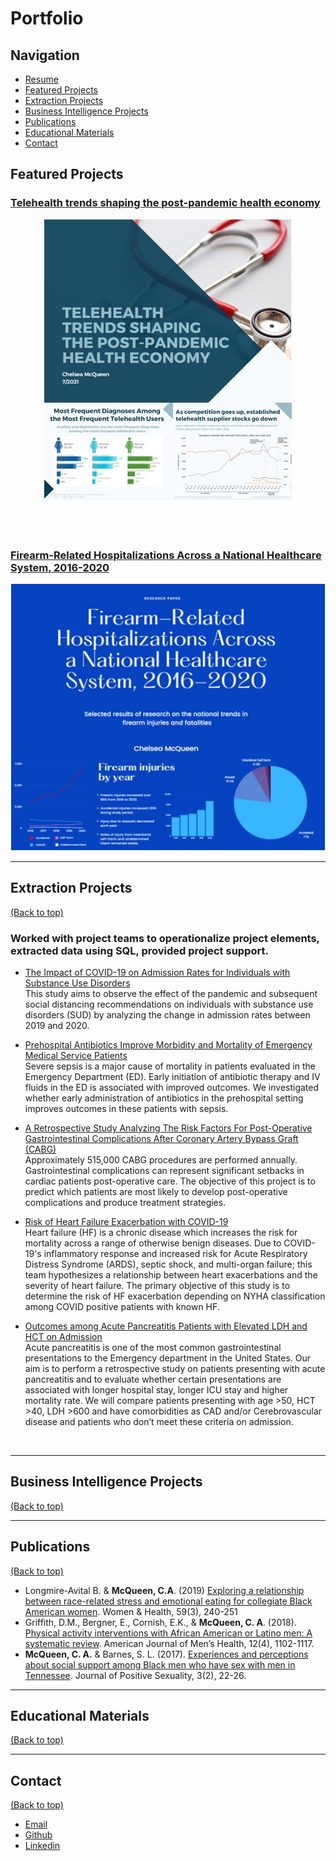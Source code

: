 # Portfolio

## Navigation
- [Resume](https://github.com/chelseamcqueen/Profesh/blob/main/Resumes-CVs/McQueen%20Resume%202021.pdf)
- [Featured Projects](#featured-projects)
- [Extraction Projects](#extraction-projects)
- [Business Intelligence Projects](#business-intelligence-projects)
- [Publications](#publications)
- [Educational Materials](#educational-materials)
- [Contact](#contact)
 

## Featured Projects

### [Telehealth trends shaping the post-pandemic health economy](https://github.com/chelseamcqueen/2021-Telehealth-Trends#readme)


<p align="center">
<img src="images/telehealth_thumbnail.jpg?raw=true"/>
</p>


<br><br>

### [Firearm-Related Hospitalizations Across a National Healthcare System, 2016-2020](/sample_page)

<p align="center">
  <img src="images/firearm_thumbnail.jpg?raw=true"/>
</p>

<!-- ---
### [Project 3](http://example.com/)

<p align="center">
<img src="images/dummy_thumbnail.jpg?raw=true"/>
</p>
 -->


---
## Extraction Projects
[(Back to top)](#navigation)
### Worked with project teams to operationalize project elements, extracted data using SQL, provided project support.

- [The Impact of COVID-19 on Admission Rates for Individuals with Substance Use Disorders](https://github.com/chelseamcqueen/Impact-of-COVID-19-on-admission-rates-for-individuals-with-substance-use-disorders)<br>
  This study aims to observe the effect of the pandemic and subsequent social distancing recommendations on individuals with substance use disorders (SUD) by analyzing the change in admission rates between 2019 and 2020.<br>
  
- [Prehospital Antibiotics Improve Morbidity and Mortality of Emergency Medical Service Patients](https://github.com/chelseamcqueen/Prehospital-Antibiotics-Improve-Outcomes-of-Emergency-Patients-with-Sepsis)<br>
  Severe sepsis is a major cause of mortality in patients evaluated in the Emergency Department (ED). Early initiation of antibiotic therapy and IV fluids in the ED is associated with improved outcomes. We investigated whether early administration of antibiotics in the
prehospital setting improves outcomes in these patients with sepsis.<br>

- [A Retrospective Study Analyzing The Risk Factors For Post-Operative Gastrointestinal Complications After Coronary Artery Bypass Graft (CABG)](https://github.com/chelseamcqueen/Post-op-Complications-after-CABG) <br>
Approximately 515,000 CABG procedures are performed annually. Gastrointestinal complications can represent significant setbacks in cardiac patients post-operative care. The objective of this project is to predict which patients  are most likely to develop post-operative complications and produce treatment strategies.<br>

- [Risk of Heart Failure Exacerbation with COVID-19](https://github.com/chelseamcqueen/COVID-19-and-Heart-Failure-Exacerbation/) <br>
Heart failure (HF) is a chronic disease which increases the risk for mortality across a range of otherwise benign diseases. Due to COVID-19's inflammatory response and increased risk for Acute Respiratory Distress Syndrome (ARDS), septic shock, and multi-organ failure; this team hypothesizes a relationship between heart exacerbations and the severity of heart failure. The primary objective of this study is to determine the risk of HF exacerbation depending on NYHA classification among COVID positive patients with known HF. <br>

- [Outcomes among Acute Pancreatitis Patients with Elevated LDH and HCT on Admission](https://github.com/chelseamcqueen/Outcomes-in-Acute-Pancreatitis-patients-with-elevated-LDH-and-HCT)<br>
  Acute pancreatitis is one of the most common gastrointestinal presentations to the Emergency department in the United States. Our aim is to perform a retrospective study on patients presenting with acute pancreatitis and to evaluate whether certain presentations are associated with longer hospital stay, longer ICU stay and higher mortality rate. We will compare patients presenting with age >50, HCT >40, LDH >600 and have comorbidities as CAD and/or Cerebrovascular disease and patients who don’t meet these criteria on admission. 
 <br>

---
## Business Intelligence Projects
[(Back to top)](#navigation)


---
## Publications
[(Back to top)](#navigation)
-	Longmire-Avital B. & **McQueen, C.A**. (2019) [Exploring a relationship between race-related stress and emotional eating for collegiate Black American women](https://pubmed.ncbi.nlm.nih.gov/29920181/). Women & Health, 59(3), 240-251
-	Griffith, D.M., Bergner, E., Cornish, E.K., & **McQueen, C. A**. (2018). [Physical activity interventions with African American or Latino men: A systematic review](https://pubmed.ncbi.nlm.nih.gov/29557237/). American Journal of Men’s Health, 12(4), 1102-1117. 
-	**McQueen, C. A.** & Barnes, S. L. (2017). [Experiences and perceptions about social support among Black men who have sex with men in Tennessee](https://journalofpositivesexuality.org/wp-content/uploads/2017/07/Experiences-and-perceptions-about-social-support-among-black-men-who-have-sex-with-men-in-tennessee-McQueen-Barnes.pdf). Journal of Positive Sexuality, 3(2), 22-26. 

---
## Educational Materials
[(Back to top)](#navigation)

---
## Contact
[(Back to top)](#navigation)
* [Email](mailto:chelsea.mcqueen@live.com)
* [Github](https://github.com/chelseamcqueen)
* [Linkedin](https://www.linkedin.com/in/chelseamcqueen/)
